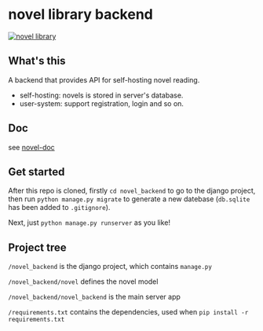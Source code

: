 
# novel library backend
[![novel library](https://github.com/24ITstudio/novel-backend/actions/workflows/python-app.yml/badge.svg)](https://github.com/24ITstudio/novel-backend/actions/workflows/python-app.yml)


## What's this
A backend that provides API for self-hosting novel reading.

- self-hosting: novels is stored in server's database.
- user-system: support registration, login and so on.

## Doc
see [novel-doc](https://github.com/24ITstudio/novel-doc)


## Get started
After this repo is cloned,
firstly `cd novel_backend` to go to the django project, then run `python manage.py migrate` to generate a new datebase (`db.sqlite` has been added to `.gitignore`).

Next, just `python manage.py runserver` as you like!


## Project tree

`/novel_backend` is the django project, which contains `manage.py`

`/novel_backend/novel` defines the novel model


`/novel_backend/novel_backend` is the main server app

`/requirements.txt` contains the dependencies, used when `pip install -r requirements.txt`

